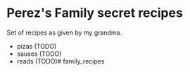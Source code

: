 # Perez's Family secret recipes

Set of recipes as given by my grandma.

- pizas (TODO)
- sauses (TODO)
- reads (TODO)# family_recipes

